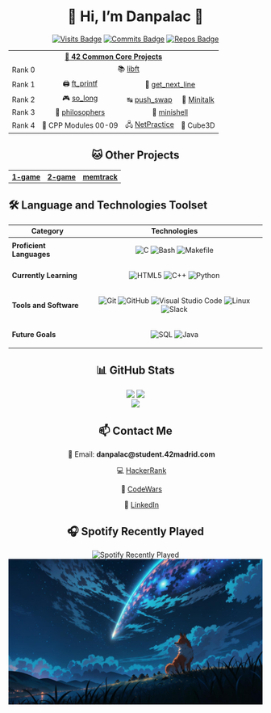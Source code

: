 <!DOCTYPE html>
<html lang="en">

  <h1 class="center"; align="center">🦊 Hi, I’m Danpalac 🦊</h1>
  
  <div class="badges center"; align="center">
    <a href="https://braydoncoyer.dev"><img src="https://badges.pufler.dev/visits/Leined18/Leined18" alt="Visits Badge" /></a>
    <a href="https://braydoncoyer.dev"><img src="https://badges.pufler.dev/commits/monthly/Leined18" alt="Commits Badge" /></a>
    <a href="https://braydoncoyer.dev"><img src="https://badges.pufler.dev/repos/Leined18" alt="Repos Badge" /></a>
  </div>

  
  
  <div align="center">
 <table >
   <tr>
     <th colspan="4"><a href="https://www.42madrid.com/en">🦊 42 Common Core Projects</a></th>
   </tr>
   <tr>
     <td align="center">Rank 0</td>
     <td align="center" colspan="3">📚 <a href="https://github.com/Leined18/Libft">libft</a></td>
   </tr>
   <tr>
     <td align="center">Rank 1</td>
     <td align="center">🖨️ <a href="https://github.com/Leined18/ft_printf">ft_printf</a></td>
     <td colspan="2" align="center">📜 <a href="https://github.com/Leined18/get_next_line">get_next_line</a></td>
   </tr>
   <tr>
     <td align="center">Rank 2</td>
     <td align="center">🎮 <a href="https://github.com/Leined18/so_long">so_long</a></td>
     <td align="center">↹ <a href="https://github.com/Leined18/Push_swap">push_swap</a></td>
     <td align="center">🔗 <a href="https://github.com/Leined18/Minitalk">Minitalk</a></td>
   </tr>
   <tr>
     <td align="center">Rank 3</td>
     <td align="center">🍴 <a href="https://github.com/Leined18/Philosophers">philosophers</a></td>
     <td colspan="2" align="center">🐚 <a href="https://github.com/Leined18/minishell">minishell </a></td>
   </tr>
   <tr>
     <td align="center">Rank 4</td>
     <td align="center">🤖 <a>CPP Modules 00-09</a></td>
     <td align="center">🖧 <a href="https://github.com/Leined18/Netpractice">NetPractice </a></td>
     <td align="center">🔦 <a>Cube3D</a></td>
   </tr>
 </table>
</div>

<div align="center">
 <table class="project-table">
   <tr>
   <div class="section">
    <h2>🐱 Other Projects</h2>
   </div>
   </tr>
      <thead>
        <tr>
          <th><a href="https://github.com/Leined18/1-game" target="_blank">1-game</a></th>
          <th><a href="https://github.com/Leined18/2-game" target="_blank">2-game</a></th>
          <th><a href="https://github.com/Leined18/memtrack" target="_blank">memtrack</a></th>
        </tr>
      </thead>
      <tbody>
      </tbody>
    </table>
  </div>

  ## 🛠️ Language and Technologies Toolset
<div align="center">

| Category                 | Technologies                                                                                              |
|--------------------------|-----------------------------------------------------------------------------------------------------------|
| **Proficient Languages** | <p align="center"> ![C][] ![Bash][] ![Makefile][] </p>                                                    |
| **Currently Learning**   | <p align="center"> ![HTML5][] ![C++][] ![Python][] </p> |
| **Tools and Software**   | <p align="center"> ![Git][] ![GitHub][] ![Visual Studio Code][] ![Linux][] ![Slack][]             </p>    |
| **Future Goals**         | <p align="center"> ![SQL][] ![Java][]  </p>   |

[C]: https://img.shields.io/badge/C%20-%232370ED.svg?style=for-the-badge&logo=c&logoColor=white
[Bash]: https://img.shields.io/badge/Bash%20-%234EAA25.svg?style=for-the-badge&logo=gnu-bash&logoColor=white
[Makefile]: https://img.shields.io/badge/Makefile%20-%230077B5.svg?style=for-the-badge&logo=gnu&logoColor=white

[HTML5]: https://img.shields.io/badge/HTML5%20-%23E34F26.svg?style=for-the-badge&logo=html5&logoColor=white
[Java]: https://img.shields.io/badge/Java%20-%23ED8B00.svg?style=for-the-badge&logo=java&logoColor=white

[Git]: https://img.shields.io/badge/git-%23F05033.svg?style=for-the-badge&logo=git&logoColor=white
[GitHub]: https://img.shields.io/badge/github-%23121011.svg?style=for-the-badge&logo=github&logoColor=white
[Visual Studio Code]: https://img.shields.io/badge/Visual%20Studio%20Code-0078d7.svg?style=for-the-badge&logo=visual-studio-code&logoColor=white
[Linux]: https://img.shields.io/badge/Linux-FCC624?style=for-the-badge&logo=linux&logoColor=black
[Slack]: https://img.shields.io/badge/Slack-4A154B?style=for-the-badge&logo=slack&logoColor=white

[Python]: https://img.shields.io/badge/Python%20-%233776AB.svg?style=for-the-badge&logo=python&logoColor=white
[Java]: https://img.shields.io/badge/Java%20-%23ED8B00.svg?style=for-the-badge&logo=java&logoColor=white
[JavaScript]: https://img.shields.io/badge/JavaScript%20-%23F7DF1E.svg?style=for-the-badge&logo=javascript&logoColor=black
[TypeScript]: https://img.shields.io/badge/TypeScript%20-%23007ACC.svg?style=for-the-badge&logo=typescript&logoColor=white
[SQL]: https://img.shields.io/badge/SQL%20-%234169E1.svg?style=for-the-badge&logo=postgresql&logoColor=white
[React]: https://img.shields.io/badge/React%20-%2361DAFB.svg?style=for-the-badge&logo=react&logoColor=black
[Tailwind CSS]: https://img.shields.io/badge/Tailwind%20CSS%20-%2338B2AC.svg?style=for-the-badge&logo=tailwind-css&logoColor=white
[Docker]: https://img.shields.io/badge/Docker%20-%232496ED.svg?style=for-the-badge&logo=docker&logoColor=white
[Kubernetes]: https://img.shields.io/badge/Kubernetes%20-%23326CE5.svg?style=for-the-badge&logo=kubernetes&logoColor=white
[C++]: https://img.shields.io/badge/-C++%20-%23326CE5.svg?style=for-the-badge&logo=cplusplus&logoColor=white

<div align="center">

  <div class="section center"; align="center">
    <h2>📊 GitHub Stats</h2>
    <img src="https://github-readme-stats.vercel.app/api?username=Leined18&theme=tokyonight&show_icons=true&count_private=true" width="45%" />
    <img src="https://github-readme-streak-stats.herokuapp.com/?user=Leined18&theme=tokyonight" width="45%" />
    <br />
    <img src="https://github-readme-stats.vercel.app/api/top-langs/?username=Leined18&theme=tokyonight&layout=compact" width="45%" />
  </div>

  <div class="section">
    <h2>📫 Contact Me</h2>
    <ul class="contact">
      </p>📧 Email: <strong>danpalac@student.42madrid.com</strong></li>
      </p>💻 <a href="https://www.hackerrank.com/profile/erdanielmarciano" target="_blank">HackerRank</a></li>
      </p>🧠 <a href="https://www.codewars.com/users/leined18" target="_blank">CodeWars</a></li>
      </p>💼 <a href="https://www.linkedin.com/in/daniel-palacios-a5a2a4249" target="_blank">LinkedIn</a></li>
    </ul>
  </div>

  <div class="section center">
    <h2>🎧 Spotify Recently Played</h2>
    <img src="https://spotify-recently-played-readme.vercel.app/api?user=k95jc7brx61cgfgqo9bojn6c4" alt="Spotify Recently Played" />
  </div>

  <footer>
    <img src="recourses/fox.jpeg" alt="Fox Image" />
  </footer>

</body>
</html>
